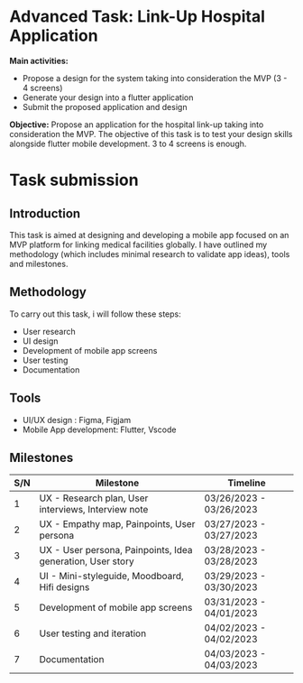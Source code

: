 # Advanced Task: Link-Up Hospital Application

**Main activities:**
- Propose a design for the system taking into consideration the MVP (3 - 4 screens)
- Generate your design into a flutter application
- Submit the proposed application and design

**Objective:**
Propose an application for the hospital link-up taking into consideration the MVP. The objective of this task is to test your design skills alongside flutter mobile development. 3 to 4 screens is enough.

# Task submission

## Introduction
This task is aimed at designing and developing a mobile app focused on an MVP platform for linking medical facilities globally. I have outlined my methodology (which includes minimal research to validate app ideas), tools and milestones. 

## Methodology
To carry out this task, i will follow these steps:
- User research
- UI design
- Development of mobile app screens
- User testing
- Documentation

## Tools
- UI/UX design : Figma, Figjam
- Mobile App development: Flutter, Vscode

## Milestones
| S/N | Milestone | Timeline |
| -- | -- | -- |
| 1 | UX -  Research plan, User interviews, Interview note | 03/26/2023 - 03/26/2023 |
| 2 | UX -  Empathy map, Painpoints, User persona | 03/27/2023 - 03/27/2023 |
| 3 | UX -  User persona, Painpoints, Idea generation, User story | 03/28/2023 - 03/28/2023 |
| 4 | UI - Mini-styleguide, Moodboard, Hifi designs | 03/29/2023 - 03/30/2023 |
| 5 | Development of mobile app screens | 03/31/2023 - 04/01/2023 |
| 6 | User testing and iteration | 04/02/2023 - 04/02/2023 |
| 7 | Documentation | 04/03/2023 - 04/03/2023 |
